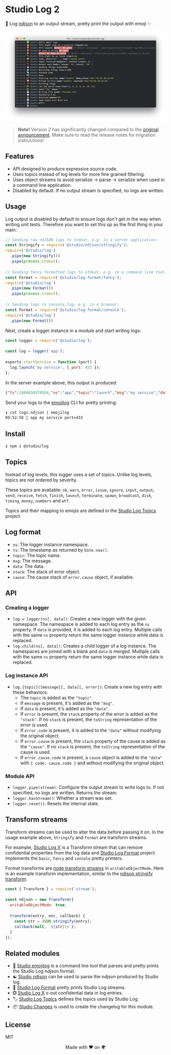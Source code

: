 # Studio Log 2

👻 Log [ndjson][1] to an output stream, pretty print the output with emoji ✨

![](https://github.com/javascript-studio/studio-log/raw/master/emojilog.png)

> __Note!__ Version 2 has significantly changed compared to the [original
> announcement][medium]. Make sure to read the release notes for migration
> instructions!

[medium]: https://medium.com/javascript-studio/introducing-a-new-ndjson-logger-with-7bb5b95e3b

## Features

- API designed to produce expressive source code.
- Uses topics instead of log levels for more fine grained filtering.
- Uses object streams to avoid serialize -> parse -> serialize when used in a
  command line application.
- Disabled by default. If no output stream is specified, no logs are written.

## Usage

Log output is disabled by default to ensure logs don't get in the way when
writing unit tests. Therefore you want to set this up as the first thing in
your main:

```js
// Sending raw ndJSON logs to stdout, e.g. in a server application:
const Stringify = require('@studio/ndjson/stringify');
require('@studio/log')
  .pipe(new Stringify())
  .pipe(process.stdout);

// Sending fancy formatted logs to stdout, e.g. in a command line tool:
const Format = require('@studio/log-format/fancy');
require('@studio/log')
  .pipe(new Format())
  .pipe(process.stdout);

// Sending logs to console.log, e.g. in a browser:
const Format = require('@studio/log-format/console');
require('@studio/log')
  .pipe(new Format())
```

Next, create a logger instance in a module and start writing logs:

```js
const logger = require('@studio/log');

const log = logger('app');

exports.startService = function (port) {
  log.launch('my service', { port: 433 });
};

```

In the server example above, this output is produced:

```json
{"ts":1486630378584,"ns":"app","topic":"launch","msg":"my service","data":{"port":433}}
```

Send your logs to the [emojilog][4] CLI for pretty printing:

```bash
❯ cat logs.ndjson | emojilog
09:52:58 🚀 app my service port=433
```

## Install

```bash
❯ npm i @studio/log
```

## Topics

Instead of log levels, this logger uses a set of topics. Unlike log levels,
topics are not ordered by severity.

These topics are available: `ok`, `warn`, `error`, `issue`, `ignore`, `input`,
`output`, `send`, `receive`, `fetch`, `finish`, `launch`, `terminate`, `spawn`,
`broadcast`, `disk`, `timing`, `money`, `numbers` and `wtf`.

Topics and their mapping to emojis are defined in the [Studio Log Topics][8]
project.

## Log format

- `ns`: The logger instance namespace.
- `ts`: The timestamp as returned by `Date.now()`.
- `topic`: The topic name.
- `msg`: The message.
- `data`: The data.
- `stack`: The stack of error object.
- `cause`: The cause stack of `error.cause` object, if available.

## API

### Creating a logger

- `log = logger(ns[, data])`: Creates a new logger with the given namespace.
  The namespace is added to each log entry as the `ns` property. If `data` is
  provided, it is added to each log entry. Multiple calls with the same `ns`
  property return the same logger instance while data is replaced.
- `log.child(ns[, data])`: Creates a child logger of a log instance. The
  namespaces are joined with a blank and `data` is merged. Multiple calls with
  the same `ns` property return the same logger instance while data is
  replaced.

### Log instance API

- `log.{topic}([message][, data][, error])`: Create a new log entry with these
  behaviors:
    - The `topic` is added as the `"topic"`.
    - If `message` is present, it's added as the `"msg"`.
    - If `data` is present, it's added as the `"data"`.
    - If `error` is present, the `stack` property of the error is added as the
      `"stack"`. If no `stack` is present, the `toString` representation of the
      error is used.
    - If `error.code` is present, it is added to the `"data"` without modifying
      the original object.
    - If `error.cause` is present, the `stack` property of the cause is added
      as the `"cause"`. If no `stack` is present, the `toString` representation
      of the cause is used.
    - If `error.cause.code` is present, a `cause` object is added to the
      `"data"` with `{ code: cause.code }` and without modifying the original
      object.

### Module API

- `logger.pipe(stream)`: Configure the output stream to write logs to. If not
  specified, no logs are written. Returns the stream.
- `logger.hasStream()`: Whether a stream was set.
- `logger.reset()`: Resets the internal state.

## Transform streams

Transform streams can be used to alter the data before passing it on. In the
usage example above, `Stringify` and `Format` are transform streams.

For example, [Studio Log X][7] is a Transform stream that can remove
confidential properties from the log data and [Studio Log Format][6] project
implements the `basic`, `fancy` and `console` pretty printers.

Format transforms are [node transform streams][3] in `writableObjectMode`. Here
is an example transform implementation, similar to the [ndjson stringify
transform][5]:

```js
const { Transform } = require('stream');

const ndjson = new Transform({
  writableObjectMode: true,

  transform(entry, enc, callback) {
    const str = JSON.stringify(entry);
    callback(null, `${str}\n`);
  }
});
```

## Related modules

- 🌈 [Studio emojilog][4] is a command line tool that parses and pretty prints
  the Studio Log ndjson format.
- ☯️ [Studio ndjson][5] can be used to parse the ndjson produced by Studio log.
- 🎩 [Studio Log Format][6] pretty prints Studio Log streams.
- ❎ [Studio Log X][7] x-out confidential data in log entries.
- 🏷 [Studio Log Topics][8] defines the topics used by Studio Log.
- 📦 [Studio Changes][9] is used to create the changelog for this module.

## License

MIT

<div align="center">Made with ❤️ on 🌍</div>

[1]: http://ndjson.org/
[2]: https://github.com/javascript-studio/studio-log/blob/master/examples/demo.js
[3]: https://nodejs.org/api/stream.html#stream_implementing_a_transform_stream
[4]: https://github.com/javascript-studio/studio-emojilog
[5]: https://github.com/javascript-studio/studio-ndjson
[6]: https://github.com/javascript-studio/studio-log-format
[7]: https://github.com/javascript-studio/studio-log-x
[8]: https://github.com/javascript-studio/studio-log-topics
[9]: https://github.com/javascript-studio/studio-changes
